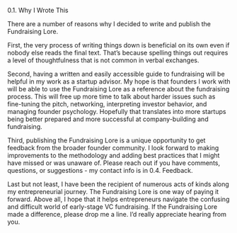 0.1. Why I Wrote This

There are a number of reasons why I decided to write and publish the Fundraising Lore.

First, the very process of writing things down is beneficial on its own even if nobody else reads the final text. That’s because spelling things out requires a level of thoughtfulness that is not common in verbal exchanges.

Second, having a written and easily accessible guide to fundraising will be helpful in my work as a startup advisor. My hope is that founders I work with will be able to use the Fundraising Lore as a reference about the fundraising process. This will free up more time to talk about harder issues such as fine-tuning the pitch, networking, interpreting investor behavior, and managing founder psychology. Hopefully that translates into more startups being better prepared and more successful at company-building and fundraising.

Third, publishing the Fundraising Lore is a unique opportunity to get feedback from the broader founder community. I look forward to making improvements to the methodology and adding best practices that I might have missed or was unaware of. Please reach out if you have comments, questions, or suggestions - my contact info is in 0.4. Feedback.

Last but not least, I have been the recipient of numerous acts of kinds along my entrepreneurial journey. The Fundraising Lore is one way of paying it forward. Above all, I hope that it helps entrepreneurs navigate the confusing and difficult world of early-stage VC fundraising. If the Fundraising Lore made a difference, please drop me a line. I’d really appreciate hearing from you.